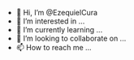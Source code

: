 - 👋 Hi, I’m @EzequielCura
- 👀 I’m interested in ...
- 🌱 I’m currently learning ...
- 💞️ I’m looking to collaborate on ...
- 📫 How to reach me ...

<!---
EzequielCura/EzequielCura is a ✨ special ✨ repository because its `README.md` (this file) appears on your GitHub profile.
You can click the Preview link to take a look at your changes.
--->
